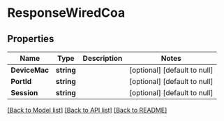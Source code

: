 # ResponseWiredCoa

## Properties
Name | Type | Description | Notes
------------ | ------------- | ------------- | -------------
**DeviceMac** | **string** |  | [optional] [default to null]
**PortId** | **string** |  | [optional] [default to null]
**Session** | **string** |  | [optional] [default to null]

[[Back to Model list]](../README.md#documentation-for-models) [[Back to API list]](../README.md#documentation-for-api-endpoints) [[Back to README]](../README.md)

